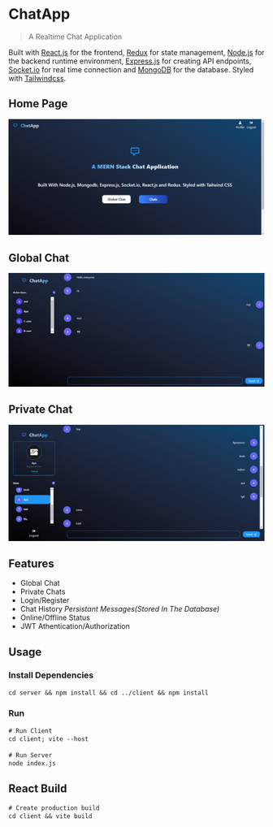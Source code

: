# ChatApp

> A Realtime Chat Application

Built with [React.js](https://react.dev/) for the frontend, [Redux](https://redux.js.org/) for state management, [Node.js](https://nodejs.org/) for the backend runtime environment, [Express.js](https://expressjs.com/) for creating API endpoints, [Socket.io](https://socket.io/) for real time connection and [MongoDB](https://www.mongodb.com/) for the database. Styled with [Tailwindcss](https://tailwindcss.com/).

## Home Page
![](/screenshots/img1.png)

## Global Chat 
![](/screenshots/img2.png)

## Private Chat
![](/screenshots/img3.png)

## Features

<ul>
 <li> Global Chat </li>
 <li> Private Chats </li>
 <li> Login/Register </li>
 <li> Chat History <i>Persistant Messages(Stored In The Database)</i></li>
 <li> Online/Offline Status </li>
 <li> JWT Athentication/Authorization </li>
</ul>

## Usage

### Install Dependencies

```
cd server && npm install && cd ../client && npm install
```

### Run

```
# Run Client
cd client; vite --host 

# Run Server
node index.js
```

## React Build
```
# Create production build
cd client && vite build
```
